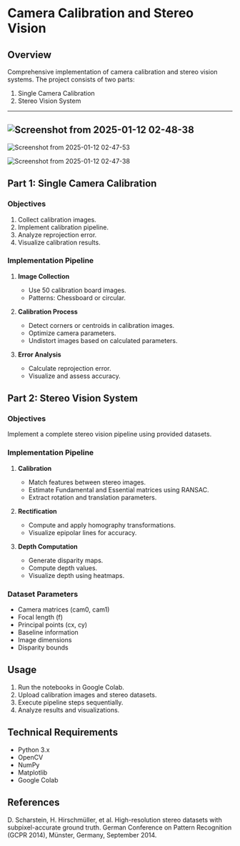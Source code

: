 # Camera Calibration and Stereo Vision

## Overview
Comprehensive implementation of camera calibration and stereo vision systems. The project consists of two parts:
1. Single Camera Calibration
2. Stereo Vision System
---
   
![Screenshot from 2025-01-12 02-48-38](https://github.com/user-attachments/assets/ac06aab6-d963-4e95-ad0c-26eb05aa1cc8)
---

![Screenshot from 2025-01-12 02-47-53](https://github.com/user-attachments/assets/cd969c2a-2ec4-4b74-ab4a-89361f1f2ecc)

![Screenshot from 2025-01-12 02-47-38](https://github.com/user-attachments/assets/dcebb62a-0cd0-42d6-b5b8-d778e824f972)

## Part 1: Single Camera Calibration

### Objectives
1. Collect calibration images.
2. Implement calibration pipeline.
3. Analyze reprojection error.
4. Visualize calibration results.

### Implementation Pipeline
1. **Image Collection**
   - Use 50 calibration board images.
   - Patterns: Chessboard or circular.

2. **Calibration Process**
   - Detect corners or centroids in calibration images.
   - Optimize camera parameters.
   - Undistort images based on calculated parameters.

3. **Error Analysis**
   - Calculate reprojection error.
   - Visualize and assess accuracy.

## Part 2: Stereo Vision System

### Objectives
Implement a complete stereo vision pipeline using provided datasets.

### Implementation Pipeline
1. **Calibration**
   - Match features between stereo images.
   - Estimate Fundamental and Essential matrices using RANSAC.
   - Extract rotation and translation parameters.

2. **Rectification**
   - Compute and apply homography transformations.
   - Visualize epipolar lines for accuracy.

3. **Depth Computation**
   - Generate disparity maps.
   - Compute depth values.
   - Visualize depth using heatmaps.

### Dataset Parameters
- Camera matrices (cam0, cam1)
- Focal length (f)
- Principal points (cx, cy)
- Baseline information
- Image dimensions
- Disparity bounds

## Usage
1. Run the notebooks in Google Colab.
2. Upload calibration images and stereo datasets.
3. Execute pipeline steps sequentially.
4. Analyze results and visualizations.

## Technical Requirements
- Python 3.x
- OpenCV
- NumPy
- Matplotlib
- Google Colab

## References
D. Scharstein, H. Hirschmüller, et al. High-resolution stereo datasets with subpixel-accurate ground truth.
German Conference on Pattern Recognition (GCPR 2014), Münster, Germany, September 2014.
